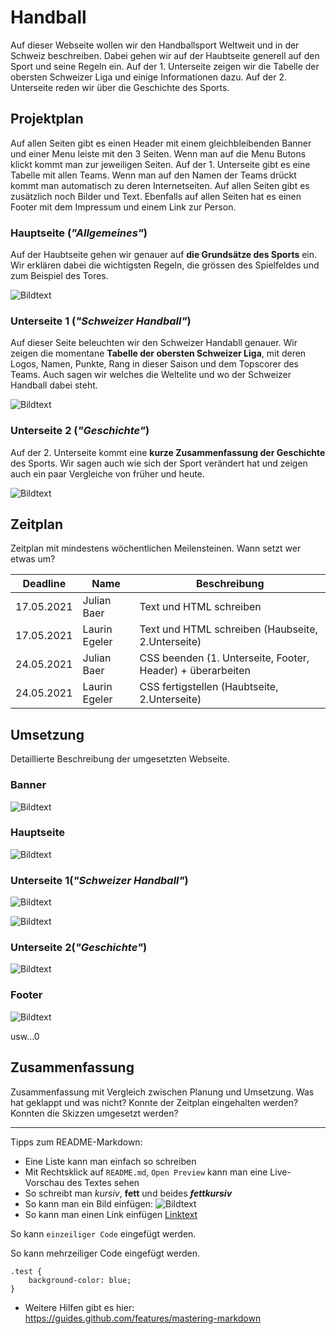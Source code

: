 # Handball 

Auf dieser Webseite wollen wir den Handballsport Weltweit und in der Schweiz beschreiben. Dabei gehen wir auf der Haubtseite generell auf den Sport und seine Regeln ein. Auf der 1. Unterseite zeigen wir die Tabelle der obersten Schweizer Liga und einige Informationen dazu. Auf der 2. Unterseite reden wir über die Geschichte des Sports.

## Projektplan

Auf allen Seiten gibt es einen Header mit einem gleichbleibenden Banner und einer Menu leiste mit den 3 Seiten. Wenn man auf die Menu Butons klickt kommt man zur jeweiligen Seiten. Auf der 1. Unterseite gibt es eine Tabelle mit allen Teams. Wenn man auf den Namen der Teams drückt kommt man automatisch zu deren Internetseiten. Auf allen Seiten gibt es zusätzlich noch Bilder und Text. Ebenfalls auf allen Seiten hat es einen Footer mit dem Impressum und einem Link zur Person.

### Hauptseite (*"Allgemeines"*)

Auf der Haubtseite gehen wir genauer auf **die Grundsätze des Sports** ein. Wir erklären dabei die wichtigsten Regeln, die grössen des Spielfeldes und zum Beispiel des Tores. 

![Bildtext](Allgemeines.jpg)

### Unterseite 1 (*"Schweizer Handball"*)

Auf dieser Seite beleuchten wir den Schweizer Handabll genauer. Wir zeigen die momentane **Tabelle der obersten Schweizer Liga**, mit deren Logos, Namen, Punkte, Rang in dieser Saison und dem Topscorer des Teams. Auch sagen wir welches die Weltelite und wo der Schweizer Handball dabei steht.

![Bildtext](Schweizer_Handball.jpg)

### Unterseite 2 (*"Geschichte"*)

Auf der 2. Unterseite kommt eine **kurze Zusammenfassung der Geschichte** des Sports. Wir sagen auch wie sich der Sport verändert hat und zeigen auch ein paar Vergleiche von früher und heute.

![Bildtext](Geschichte.jpg)

## Zeitplan

Zeitplan mit mindestens wöchentlichen Meilensteinen. Wann setzt wer etwas um?

| Deadline | Name | Beschreibung |
| --- | --- | --- |
| 17.05.2021 | Julian Baer | Text und HTML schreiben|
| 17.05.2021 | Laurin Egeler | Text und HTML schreiben (Haubseite, 2.Unterseite) |
| 24.05.2021 | Julian Baer | CSS beenden (1. Unterseite, Footer, Header) + überarbeiten |
| 24.05.2021 | Laurin Egeler | CSS fertigstellen (Haubtseite, 2.Unterseite) |

## Umsetzung

Detaillierte Beschreibung der umgesetzten Webseite.

### Banner

![Bildtext](Banner.png)

### Hauptseite

![Bildtext](Home.png)

### Unterseite 1(*"Schweizer Handball"*)

![Bildtext](SchweizerHb.png)

![Bildtext](SchweizTabelle.png)

### Unterseite 2(*"Geschichte"*)

![Bildtext](Geschichte.png)

### Footer

![Bildtext](Footer.png)

usw...0

## Zusammenfassung

Zusammenfassung mit Vergleich zwischen Planung und Umsetzung. Was hat geklappt und was nicht? Konnte der Zeitplan eingehalten werden? Konnten die Skizzen umgesetzt werden?

---

Tipps zum README-Markdown:
- Eine Liste kann man einfach so schreiben
- Mit Rechtsklick auf `README.md`, `Open Preview` kann man eine Live-Vorschau des Textes sehen 
- So schreibt man *kursiv*, **fett** und beides ***fettkursiv***
- So kann man ein Bild einfügen: ![Bildtext](link-zum-bild.jpg)
- So kann man einen Link einfügen [Linktext](https://google.com)

So kann `einzeiliger Code` eingefügt werden.

So kann mehrzeiliger Code eingefügt werden.
```
.test {
    background-color: blue;
}
```

- Weitere Hilfen gibt es hier: https://guides.github.com/features/mastering-markdown